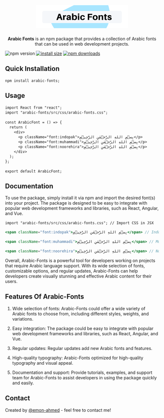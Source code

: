 <h1 align="center">
   <b>
        <img width="60%" src="./src/logo/Arabic Fonts.png" /><br>
    </b>
</h1>

<p align="center"><b>Arabic Fonts</b> is an npm package that provides a collection of Arabic fonts that can be used in web development projects. </p>

<p align="center>

[![npm version](https://img.shields.io/npm/v/arabic-fonts.svg)](https://www.npmjs.org/package/arabic-fonts)
[![install size](https://packagephobia.com/badge?p=arabic-fonts)](https://packagephobia.com/result?p=arabic-fonts)
[![npm downloads](https://img.shields.io/badge/Download-1K%2FMonth-brightgreen)](https://npm-stat.com/charts.html?package=arabic-fonts)

</p>


<!-- This package can be particularly useful for those working on projects that require Arabic language support, such as websites, applications, or digital content targeting Arabic-speaking audiences. -->

<!-- The package includes a variety of font styles and weights to choose from, allowing developers to customize the typography of their Arabic content.  -->

## Quick Installation

```
npm install arabic-fonts;
```
## Usage
```JSX
import React from "react";
import "arabic-fonts/src/css/arabic-fonts.css";

const ArabicFont = () => {
  return (
    <div>
      <p className="font:indopak">بِسۡمِ اللهِ الرَّحۡمٰنِ الرَّحِيۡمِ</p>
      <p className="font:muhammadi">بِسۡمِ اللهِ الرَّحۡمٰنِ الرَّحِيۡمِ</p>
      <p className="font:noorehira">بِسۡمِ اللهِ الرَّحۡمٰنِ الرَّحِيۡمِ</p>
    </div>
  );
};

export default ArabicFont;
```

## Documentation
<!-- Arabic-Fonts is a package that provides a collection of Arabic fonts that can be used in web development projects. The package includes a wide selection of font styles and weights, allowing developers to customize the typography of their Arabic content. -->

To use the package, simply install it via npm and import the desired font(s) into your project. The package is designed to be easy to integrate with popular web development frameworks and libraries, such as React, Angular, and Vue.

```JSX
import "arabic-fonts/src/css/arabic-fonts.css"; // Import CSS in JSX
```

```jsx
<span className="font:indopak">بِسۡمِ اللهِ الرَّحۡمٰنِ الرَّحِيۡمِ</span> // Indo-Pak Font
```
```jsx
<span className="font:muhammadi">بِسۡمِ اللهِ الرَّحۡمٰنِ الرَّحِيۡمِ</span> // Muhammadi Font
```
```jsx
<span className="font:noorehira">بِسۡمِ اللهِ الرَّحۡمٰنِ الرَّحِيۡمِ</span> // Noorehira Font
```

<!-- In addition to the font collection, Arabic-Fonts also offers customizable options for font properties such as size, line height, and letter spacing. The package is optimized for Arabic text, ensuring that the fonts render correctly and are visually pleasing to Arabic-speaking users. -->

<!-- Arabic-Fonts is regularly updated with new fonts and features to ensure that developers have access to the latest and greatest Arabic fonts for their projects. The package also offers comprehensive documentation and support resources, including tutorials, examples, and a dedicated support team to assist with any issues or questions. -->

Overall, Arabic-Fonts is a powerful tool for developers working on projects that require Arabic language support. With its wide selection of fonts, customizable options, and regular updates, Arabic-Fonts can help developers create visually stunning and effective Arabic content for their users.

## Features Of Arabic-Fonts
1. Wide selection of fonts: Arabic-Fonts could offer a wide variety of Arabic fonts to choose from, including different styles, weights, and variations.

<!-- Customizable options: The package could allow developers to customize various font properties, such as font size, line height, and letter spacing, to fit their specific design needs. -->

2. Easy integration: The package could be easy to integrate with popular web development frameworks and libraries, such as React, Angular, and Vue.

<!-- Responsive design: Arabic-Fonts could be designed to be responsive and adapt to different screen sizes and resolutions, ensuring that Arabic text remains legible and visually appealing across different devices and platforms. -->

3. Regular updates: Regular updates add new Arabic fonts and features.

<!-- 3. Regular updates: Arabic-Fonts could be regularly updated with new fonts and features, ensuring that developers have access to the latest and greatest Arabic fonts for their projects. -->

4. High-quality typography: Arabic-Fonts optimized for high-quality typography and visual appeal.

<!-- 4. High-quality typography: The package could offer high-quality typography that is optimized for Arabic text, ensuring that the font renders correctly and is visually pleasing to Arabic-speaking users. -->

5. Documentation and support: Provide tutorials, examples, and support team for Arabic-Fonts to assist developers in using the package quickly and easily.

## Contact
Created by [@emon-ahmed](https://www.emonahmed.com/) - feel free to contact me!